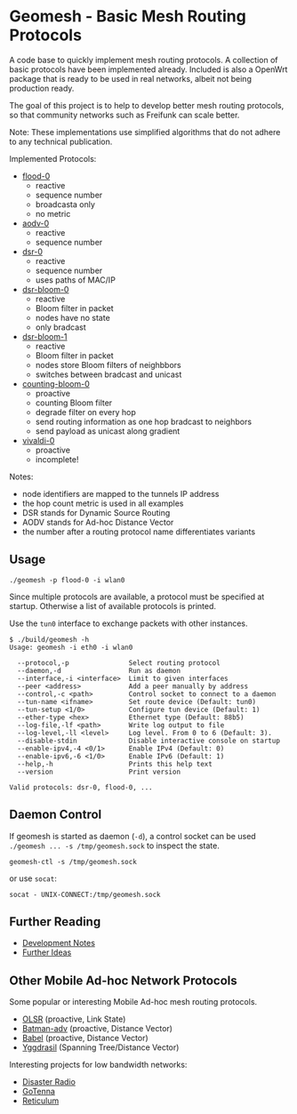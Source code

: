 # Geomesh - Basic Mesh Routing Protocols

A code base to quickly implement mesh routing protocols. A collection of basic protocols have been implemented already.
Included is also a OpenWrt package that is ready to be used in real networks, albeit not being production ready.

The goal of this project is to help to develop better mesh routing protocols, so that community networks such as Freifunk can scale better.

Note: These implementations use simplified algorithms that do not adhere to any technical publication.

Implemented Protocols:

- [flood-0](src/flood-0/)
  - reactive
  - sequence number
  - broadcasta only
  - no metric
- [aodv-0](src/aodv-0/)
  - reactive
  - sequence number
- [dsr-0](src/dsr-0/)
  - reactive
  - sequence number
  - uses paths of MAC/IP
- [dsr-bloom-0](src/dsr-bloom-0/)
  - reactive
  - Bloom filter in packet
  - nodes have no state
  - only bradcast
- [dsr-bloom-1](src/dsr-bloom-1/)
  - reactive
  - Bloom filter in packet
  - nodes store Bloom filters of neighbbors
  - switches between bradcast and unicast
- [counting-bloom-0](src/counting-bloom-0/)
  - proactive
  - counting Bloom filter
  - degrade filter on every hop
  - send routing information as one hop bradcast to neighbors
  - send payload as unicast along gradient
- [vivaldi-0](src/vivaldi-0/)
  - proactive
  - incomplete!

Notes:
 - node identifiers are mapped to the tunnels IP address
 - the hop count metric is used in all examples
 - DSR stands for Dynamic Source Routing
 - AODV stands for Ad-hoc Distance Vector
 - the number after a routing protocol name differentiates variants

## Usage

```
./geomesh -p flood-0 -i wlan0
```

Since multiple protocols are available, a protocol must be specified at startup.
Otherwise a list of available protocols is printed.

Use the `tun0` interface to exchange packets with other instances.

```
$ ./build/geomesh -h
Usage: geomesh -i eth0 -i wlan0

  --protocol,-p               Select routing protocol
  --daemon,-d                 Run as daemon
  --interface,-i <interface>  Limit to given interfaces
  --peer <address>            Add a peer manually by address
  --control,-c <path>         Control socket to connect to a daemon
  --tun-name <ifname>         Set route device (Default: tun0)
  --tun-setup <1/0>           Configure tun device (Default: 1)
  --ether-type <hex>          Ethernet type (Default: 88b5)
  --log-file,-lf <path>       Write log output to file
  --log-level,-ll <level>     Log level. From 0 to 6 (Default: 3).
  --disable-stdin             Disable interactive console on startup
  --enable-ipv4,-4 <0/1>      Enable IPv4 (Default: 0)
  --enable-ipv6,-6 <1/0>      Enable IPv6 (Default: 1)
  --help,-h                   Prints this help text
  --version                   Print version

Valid protocols: dsr-0, flood-0, ...
```

## Daemon Control

If geomesh is started as daemon (`-d`), a control socket can be used `./geomesh ... -s /tmp/geomesh.sock` to inspect the state.

```
geomesh-ctl -s /tmp/geomesh.sock
```

or use `socat`:

```
socat - UNIX-CONNECT:/tmp/geomesh.sock
```

## Further Reading

* [Development Notes](docs/notes.md)
* [Further Ideas](docs/ideas.md)

## Other Mobile Ad-hoc Network Protocols

Some popular or interesting Mobile Ad-hoc mesh routing protocols.

* [OLSR](https://datatracker.ietf.org/doc/html/rfc3626) (proactive, Link State)
* [Batman-adv](https://www.open-mesh.org/projects/batman-adv/wiki/Wiki) (proactive, Distance Vector)
* [Babel](https://www.irif.fr/~jch/software/babel/) (proactive, Distance Vector)
* [Yggdrasil](https://yggdrasil-network.github.io/) (Spanning Tree/Distance Vector)

Interesting projects for low bandwidth networks:

* [Disaster Radio](https://disaster.radio/)
* [GoTenna](https://gotenna.com/)
* [Reticulum](https://unsigned.io/projects/reticulum/)

